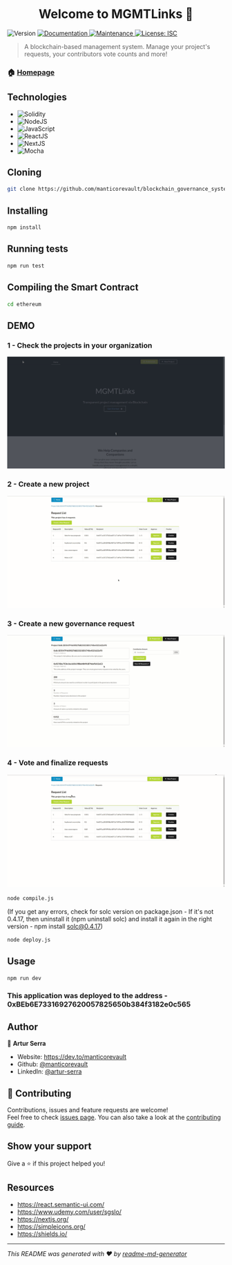 <h1 align="center">Welcome to MGMTLinks 👋</h1>
<p>
  <img alt="Version" src="https://img.shields.io/badge/version-1.0.0-blue.svg?cacheSeconds=2592000" />
  <a href="https://github.com/manticorevault/blockchain_governance_system#readme" target="_blank">
    <img alt="Documentation" src="https://img.shields.io/badge/documentation-yes-brightgreen.svg" />
  </a>
  <a href="https://github.com/manticorevault/blockchain_governance_system/graphs/commit-activity" target="_blank">
    <img alt="Maintenance" src="https://img.shields.io/badge/Maintained%3F-yes-green.svg" />
  </a>
  <a href="https://github.com/manticorevault/blockchain_governance_system/blob/master/LICENSE" target="_blank">
    <img alt="License: ISC" src="https://img.shields.io/github/license/manticorevault/MGMTLinks" />
  </a>
</p>

> A blockchain-based management system. Manage your project's requests, your contributors vote counts and more!

### 🏠 [Homepage](https://github.com/manticorevault/blockchain_governance_system#readme)

## Technologies
- ![Solidity](https://img.shields.io/badge/smart%20contract-solidity-blue?style=for-the-badge&logo=Ethereum) 
- ![NodeJS](https://img.shields.io/badge/backend-NodeJS-339933?style=for-the-badge&logo=Node.js)
- ![JavaScript](https://img.shields.io/badge/language-JavaScript-F7DF1E?style=for-the-badge&logo=JavaScript )
- ![ReactJS](https://img.shields.io/badge/frontend-React-61DAFB?style=for-the-badge&logo=React)
- ![NextJS](https://img.shields.io/badge/frontend-Next-000000?style=for-the-badge&logo=Next.js)
- ![Mocha](https://img.shields.io/badge/testing-Mocha-8D6748?style=for-the-badge&logo=Mocha)

## Cloning
```sh
git clone https://github.com/manticorevault/blockchain_governance_system/
```

## Installing

```sh
npm install
```

## Running tests

```sh
npm run test
```

## Compiling the Smart Contract

```sh
cd ethereum
```

## DEMO

### 1 - Check the projects in your organization
![Project-List](/src/project_list.gif)

### 2 - Create a new project
![Create a Project](/src/create_a_new_project.gif)

### 3 - Create a new governance request
![Create a Governance Request](/src/create_arequest.gif)

### 4 - Vote and finalize requests
![Vote Requests](/src/approve_requests.gif)

```sh
node compile.js
```

(If you get any errors, check for solc version on package.json - If it's not 0.4.17, then uninstall it (npm uninstall solc) and install it again in the right version - npm install solc@0.4.17)

```sh
node deploy.js
```

## Usage

```sh
npm run dev
```

### This application was deployed to the address - 0xBEb6E73316927620057825650b384f3182e0c565


## Author

👤 **Artur Serra**

* Website: https://dev.to/manticorevault
* Github: [@manticorevault](https://github.com/manticorevault)
* LinkedIn: [@artur-serra](https://linkedin.com/in/artur-serra)

## 🤝 Contributing

Contributions, issues and feature requests are welcome!<br />Feel free to check [issues page](https://github.com/manticorevault/blockchain_governance_system/issues). You can also take a look at the [contributing guide](https://github.com/manticorevault/blockchain_governance_system/blob/master/CONTRIBUTING.md).

## Show your support

Give a ⭐️ if this project helped you!

## Resources
- https://react.semantic-ui.com/
- https://www.udemy.com/user/sgslo/
- https://nextjs.org/
- https://simpleicons.org/
- https://shields.io/


***
_This README was generated with ❤️ by [readme-md-generator](https://github.com/kefranabg/readme-md-generator)_
